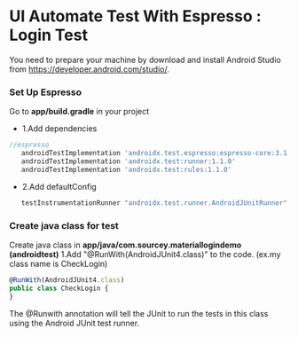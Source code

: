 # UI Automate Test With Espresso : Login Test
You need to prepare your machine by download and install Android Studio from https://developer.android.com/studio/.

### Set Up Espresso
Go to **app/build.gradle** in your project

- 1.Add dependencies
 ```javascript
 //espresso
    androidTestImplementation 'androidx.test.espresso:espresso-core:3.1.0'
    androidTestImplementation 'androidx.test:runner:1.1.0'
    androidTestImplementation 'androidx.test:rules:1.1.0'
  ```
- 2.Add defaultConfig
 ```javascript
    testInstrumentationRunner "androidx.test.runner.AndroidJUnitRunner"
  ```
  
 ### Create java class for test
Create java class in **app/java/com.sourcey.materiallogindemo (androidtest)**
1.Add "@RunWith(AndroidJUnit4.class)" to the code. (ex.my class name is CheckLogin)
 ```javascript
 @RunWith(AndroidJUnit4.class)
public class CheckLogin {
}
 
   ```
   The @Runwith annotation will tell the JUnit to run the tests in this class using the Android JUnit test runner.
